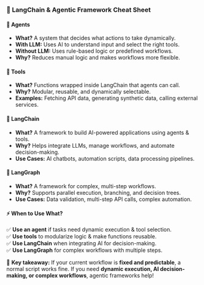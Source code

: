 ### **🚀 LangChain & Agentic Framework Cheat Sheet**  

#### **🔹 Agents**  
- **What?** A system that decides what actions to take dynamically.  
- **With LLM:** Uses AI to understand input and select the right tools.  
- **Without LLM:** Uses rule-based logic or predefined workflows.  
- **Why?** Reduces manual logic and makes workflows more flexible.  

#### **🔹 Tools**  
- **What?** Functions wrapped inside LangChain that agents can call.  
- **Why?** Modular, reusable, and dynamically selectable.  
- **Examples:** Fetching API data, generating synthetic data, calling external services.  

#### **🔹 LangChain**  
- **What?** A framework to build AI-powered applications using agents & tools.  
- **Why?** Helps integrate LLMs, manage workflows, and automate decision-making.  
- **Use Cases:** AI chatbots, automation scripts, data processing pipelines.  

#### **🔹 LangGraph**  
- **What?** A framework for complex, multi-step workflows.  
- **Why?** Supports parallel execution, branching, and decision trees.  
- **Use Cases:** Data validation, multi-step API calls, complex automation.  

#### **⚡ When to Use What?**  
✅ **Use an agent** if tasks need dynamic execution & tool selection.  
✅ **Use tools** to modularize logic & make functions reusable.  
✅ **Use LangChain** when integrating AI for decision-making.  
✅ **Use LangGraph** for complex workflows with multiple steps.  

🚀 **Key takeaway:** If your current workflow is **fixed and predictable**, a normal script works fine. If you need **dynamic execution, AI decision-making, or complex workflows**, agentic frameworks help!
